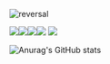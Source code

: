 ![reversal](https://capsule-render.vercel.app/api?type=Soft&reversal=true&color=gradient&text=SoJuSo)

<img src="https://img.shields.io/badge/HTML5-e34f26?style=for-the-badge&logo=html5&logoColor=white"/><img src="https://img.shields.io/badge/css-686de0?style=for-the-badge&logo=css3&logoColor=white"/><img src="https://img.shields.io/badge/JavaScript-f9ca24?style=for-the-badge&logo=javascript&logoColor=white"/><img src="https://img.shields.io/badge/React-61DAFB?style=for-the-badge&logo=React&logoColor=white"/> <img src="https://img.shields.io/badge/React-618dfb?style=for-the-badge&logo=React Native&logoColor=white"/>

![Anurag's GitHub stats](https://github-readme-stats.vercel.app/api?username=SoJuSo&show_icons=true&theme=radical)


<!--
**SoJuSo/SoJuSo** is a ✨ _special_ ✨ repository because its `README.md` (this file) appears on your GitHub profile.

Here are some ideas to get you started:

- 🔭 I’m currently working on ...
- 🌱 I’m currently learning ...
- 👯 I’m looking to collaborate on ...
- 🤔 I’m looking for help with ...
- 💬 Ask me about ...
- 📫 How to reach me: ...
- 😄 Pronouns: ...
- ⚡ Fun fact: ...
-->
